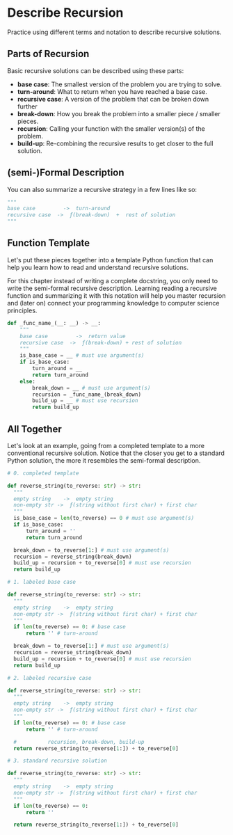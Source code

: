 # Describe Recursion

Practice using different terms and notation to describe recursive solutions.

## Parts of Recursion

Basic recursive solutions can be described using these parts:

- **base case**: The smallest version of the problem you are trying to solve.
- **turn-around**: What to return when you have reached a base case.
- **recursive case**: A version of the problem that can be broken down further
- **break-down**: How you break the problem into a smaller piece / smaller
  pieces.
- **recursion**: Calling your function with the smaller version(s) of the
  problem.
- **build-up**: Re-combining the recursive results to get closer to the full
  solution.

## (semi-)Formal Description

You can also summarize a recursive strategy in a few lines like so:

```py
"""
base case         ->  turn-around
recursive case  ->  ƒ(break-down)  +  rest of solution
"""
```

## Function Template

Let's put these pieces together into a template Python function that can help
you learn how to read and understand recursive solutions.

For this chapter instead of writing a complete docstring, you only need to write
the semi-formal recursive description. Learning reading a recursive function and
summarizing it with this notation will help you master recursion and (later on)
connect your programming knowledge to computer science principles.

```py
def _func_name_(__: __) -> __:
    """
    base case         ->  return value
    recursive case  ->  ƒ(break-down) + rest of solution
    """
    is_base_case = __ # must use argument(s)
    if is_base_case:
        turn_around = __
        return turn_around
    else:
        break_down = __ # must use argument(s)
        recursion = _func_name_(break_down)
        build_up = __ # must use recursion
        return build_up
```

## All Together

Let's look at an example, going from a completed template to a more conventional
recursive solution. Notice that the closer you get to a standard Python
solution, the more it resembles the semi-formal description.

```py
# 0. completed template

def reverse_string(to_reverse: str) -> str:
  """
  empty string    ->  empty string
  non-empty str ->  ƒ(string without first char) + first char
  """
  is_base_case = len(to_reverse) == 0 # must use argument(s)
  if is_base_case:
      turn_around = ''
      return turn_around

  break_down = to_reverse[1:] # must use argument(s)
  recursion = reverse_string(break_down)
  build_up = recursion + to_reverse[0] # must use recursion
  return build_up
```

```py
# 1. labeled base case

def reverse_string(to_reverse: str) -> str:
  """
  empty string    ->  empty string
  non-empty str ->  ƒ(string without first char) + first char
  """
  if len(to_reverse) == 0: # base case
      return '' # turn-around

  break_down = to_reverse[1:] # must use argument(s)
  recursion = reverse_string(break_down)
  build_up = recursion + to_reverse[0] # must use recursion
  return build_up
```

```py
# 2. labeled recursive case

def reverse_string(to_reverse: str) -> str:
  """
  empty string    ->  empty string
  non-empty str ->  ƒ(string without first char) + first char
  """
  if len(to_reverse) == 0: # base case
      return '' # turn-around

  #          recursion, break-down, build-up
  return reverse_string(to_reverse[1:]) + to_reverse[0]
```

```py
# 3. standard recursive solution

def reverse_string(to_reverse: str) -> str:
  """
  empty string    ->  empty string
  non-empty str ->  ƒ(string without first char) + first char
  """
  if len(to_reverse) == 0:
      return ''

  return reverse_string(to_reverse[1:]) + to_reverse[0]
```
